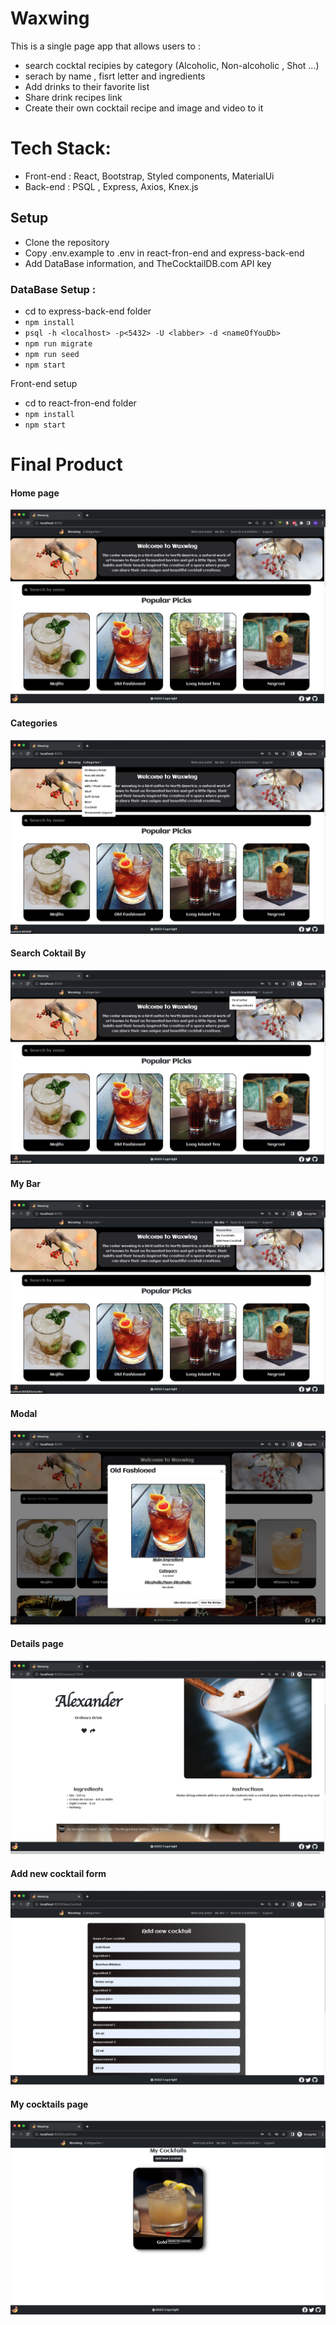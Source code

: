 # Waxwing

This is a single page app that allows users to :

- search cocktal recipies by category (Alcoholic, Non-alcoholic , Shot ...)
- serach by name , fisrt letter and ingredients
- Add drinks to their favorite list
- Share drink recipes link
- Create their own cocktail recipe and image and video to it

# Tech Stack:

- Front-end : React, Bootstrap, Styled components, MaterialUi
- Back-end : PSQL , Express, Axios, Knex.js

## Setup

- Clone the repository
- Copy .env.example to .env in react-fron-end and express-back-end
- Add DataBase information, and TheCocktailDB.com API key

### DataBase Setup :

- cd to express-back-end folder
- `npm install `
- `psql -h <localhost> -p<5432> -U <labber> -d <nameOfYouDb> `
- `npm run migrate `
- `npm run seed `
- `npm start `

Front-end setup

- cd to react-fron-end folder
- `npm install `
- `npm start `

# Final Product

#### Home page

!["Home Page](screenshots/Homepage.png)

#### Categories

!["Category](screenshots/Categories.png)

#### Search Coktail By

![Search cocktail by](screenshots/search%20cocktail%20by.png)

#### My Bar

![My Bar](screenshots/my%20bar.png)

#### Modal

![Modal](screenshots/Modal.png)

#### Details page

![Details page](screenshots/details%20page.png)

#### Add new cocktail form

![Add new cocktail form](screenshots/new%20cocktail%20form.png)

#### My cocktails page

![My cocktails page](screenshots/my%20cocktails%20page.png)
